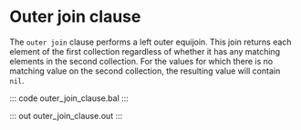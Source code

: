 # Outer join clause

The `outer join` clause performs a left outer equijoin. This join returns each element of the first collection regardless of whether it has any matching elements in the second collection. For the values for which there is no matching value on the second collection, the resulting value will contain `nil`. 

::: code outer_join_clause.bal :::

::: out outer_join_clause.out :::